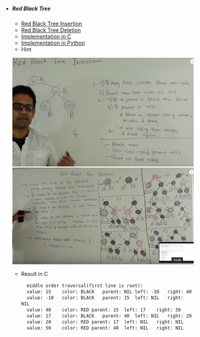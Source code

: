 * ##### Red Black Tree
	* [Red Black Tree Insertion](https://www.youtube.com/watch?v=UaLIHuR1t8Q)
	* [Red Black Tree Deletion](https://www.youtube.com/watch?v=CTvfzU_uNKE)
	* [Implementation in C](https://github.com/zpoint/Algorithms/tree/master/Tree/RBTree/rbt.c)
	* [Implementation in Python](https://github.com/zpoint/Algorithms/tree/master/Tree/RBTree/RedBlackTree.py)
	* Hint

	![image](https://github.com/zpoint/Algorithms/blob/master/screenshots/rbtinsert.png)
    ![image](https://github.com/zpoint/Algorithms/blob/master/screenshots/rbtdelete.png)

	* Result in C



            middle order traversal(first line is root):
			value: 15	 color: BLACK	parent: NIL	left: -10	right: 40
			value: -10	 color: BLACK	parent: 15	left: NIL	right: NIL
			value: 40	 color: RED	parent: 15	left: 17	right: 50
			value: 17	 color: BLACK	parent: 40	left: NIL	right: 20
			value: 20	 color: RED	parent: 17	left: NIL	right: NIL
			value: 50	 color: RED	parent: 40	left: NIL	right: NIL



